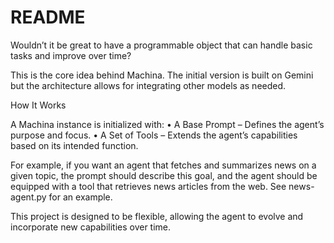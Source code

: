 # README

Wouldn’t it be great to have a programmable object that can handle basic tasks and improve over time?

This is the core idea behind Machina. The initial version is built on Gemini but the architecture allows for integrating other models as needed.

How It Works

A Machina instance is initialized with:
	•	A Base Prompt – Defines the agent’s purpose and focus.
	•	A Set of Tools – Extends the agent’s capabilities based on its intended function.

For example, if you want an agent that fetches and summarizes news on a given topic, the prompt should describe this goal, and the agent should be equipped with a tool that retrieves news articles from the web. See news-agent.py for an example.

This project is designed to be flexible, allowing the agent to evolve and incorporate new capabilities over time.